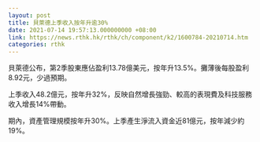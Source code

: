 ```yaml
---
layout: post
title: 貝萊德上季收入按年升逾30%
date: 2021-07-14 19:57:13.000000000 +08:00
link: https://news.rthk.hk/rthk/ch/component/k2/1600784-20210714.htm
categories: rthk
---
```


貝萊德公布，第2季股東應佔盈利13.78億美元，按年升13.5%。攤薄後每股盈利8.92元，少過預期。

上季收入48.2億元，按年升32%，反映自然增長強勁、較高的表現費及科技服務收入增長14%帶動。

期內，資產管理規模按年升30%。上季產生淨流入資金近81億元，按年減少約19%。
